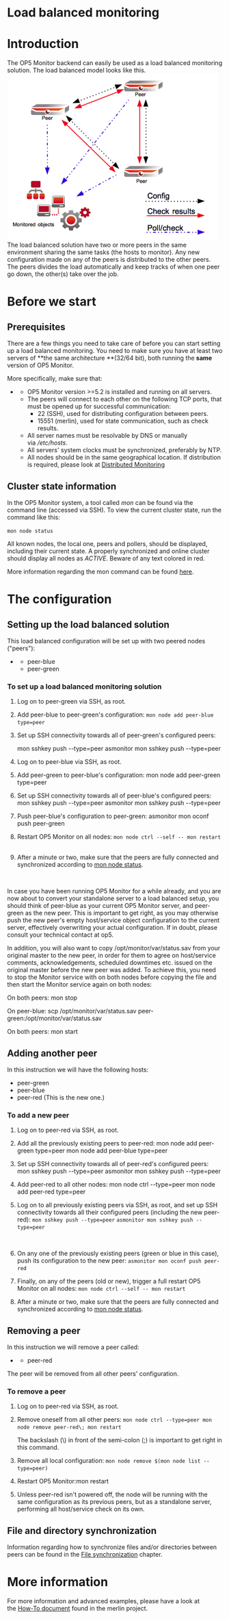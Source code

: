 # Load balanced monitoring

# Introduction

The OP5 Monitor backend can easily be used as a load balanced monitoring solution. The load balanced model looks like this.
 ![](attachments/16482411/21300233.png)
The load balanced solution have two or more peers in the same environment sharing the same tasks (the hosts to monitor). Any new configuration made on any of the peers is distributed to the other peers. The peers divides the load automatically and keep tracks of when one peer go down, the other(s) take over the job.

# Before we start

## Prerequisites

There are a few things you need to take care of before you can start setting up a load balanced monitoring. You need to make sure you have at least two servers of **the same architecture **(32/64 bit), both running the **same** version of OP5 Monitor.

More specifically, make sure that:

-   -   OP5 Monitor version \>=5.2 is installed and running on all servers.
    -   The peers will connect to each other on the following TCP ports, that must be opened up for successful communication:
        -   22 (SSH), used for distributing configuration between peers.
        -   15551 (merlin), used for state communication, such as check results.
    -   All server names must be resolvable by DNS or manually via */etc/hosts*.
    -   All servers' system clocks must be synchronized, preferably by NTP.
    -   All nodes should be in the same geographical location. If distribution is required, please look at [Distributed Monitoring](Distributed_Monitoring)

## Cluster state information

In the OP5 Monitor system, a tool called *mon* can be found via the command line (accessed via SSH). To view the current cluster state, run the command like this:

`mon node status`

All known nodes, the local one, peers and pollers, should be displayed, including their current state. A properly synchronized and online cluster should display all nodes as *ACTIVE*. Beware of any text colored in red.

More information regarding the mon command can be found [here](The_mon_command).

# The configuration

## Setting up the load balanced solution

This load balanced configuration will be set up with two peered nodes ("peers"):

-   -   peer-blue
    -   peer-green

### To set up a load balanced monitoring solution

1.  Log on to peer-green via SSH, as root.
     

2.  Add peer-blue to peer-green's configuration:
    `mon node add peer-blue type=peer`
3.  Set up SSH connectivity towards all of peer-green's configured peers:

    mon sshkey push --type=peer
    asmonitor mon sshkey push --type=peer

4.  Log on to peer-blue via SSH, as root.
5.  Add peer-green to peer-blue's configuration:
    mon node add peer-green type=peer
6.  Set up SSH connectivity towards all of peer-blue's configured peers:
    mon sshkey push --type=peer
    asmonitor mon sshkey push --type=peer
7.  Push peer-blue's configuration to peer-green:
    asmonitor mon oconf push peer-green
8.  Restart OP5 Monitor on all nodes:
    `mon node ctrl --self -- mon restart`
     
9.  After a minute or two, make sure that the peers are fully connected and synchronized according to [mon node status](#Loadbalancedmonitoring-monnodestatus).

 

In case you have been running OP5 Monitor for a while already, and you are now about to convert your standalone server to a load balanced setup, you should think of peer-blue as your current OP5 Monitor server, and peer-green as the new peer. This is important to get right, as you may otherwise push the new peer's empty host/service object configuration to the current server, effectively overwriting your actual configuration. If in doubt, please consult your technical contact at op5.

In addition, you will also want to copy /opt/monitor/var/status.sav from your original master to the new peer, in order for them to agree on host/service comments, acknowledgements, scheduled downtimes etc. issued on the original master before the new peer was added. To achieve this, you need to stop the Monitor service with on both nodes before copying the file and then start the Monitor service again on both nodes:

On both peers: mon stop

On peer-blue: scp /opt/monitor/var/status.sav peer-green:/opt/monitor/var/status.sav

On both peers: mon start

## Adding another peer

In this instruction we will have the following hosts:

-   peer-green
-   peer-blue
-   peer-red (This is the new one.)

### To add a new peer

1.  Log on to peer-red via SSH, as root.
     
2.  Add all the previously existing peers to peer-red:
    mon node add peer-green type=peer
    mon node add peer-blue type=peer 
3.  Set up SSH connectivity towards all of peer-red's configured peers:
    mon sshkey push --type=peer
    asmonitor mon sshkey push --type=peer
4.  Add peer-red to all other nodes:
    mon node ctrl --type=peer mon node add peer-red type=peer 
5.  Log on to all previously existing peers via SSH, as root, and set up SSH connectivity towards all their configured peers (including the new peer-red):
    `mon sshkey push --type=peer`
    `asmonitor mon sshkey push --type=peer`

     

6.  On any one of the previously existing peers (green or blue in this case), push its configuration to the new peer:
    `asmonitor mon oconf push peer-red `
7.  Finally, on any of the peers (old or new), trigger a full restart OP5 Monitor on all nodes:
    `mon node ctrl --self -- mon restart`
8.  After a minute or two, make sure that the peers are fully connected and synchronized according to [mon node status](#Loadbalancedmonitoring-monnodestatus).

## Removing a peer

In this instruction we will remove a peer called:

-   -   peer-red

The peer will be removed from all other peers' configuration.

### To remove a peer

1.  Log on to peer-red via SSH, as root.
2.  Remove oneself from all other peers:
    `mon node ctrl --type=peer mon node remove peer-red\; mon restart`

    The backslash (\\) in front of the semi-colon (;) is important to get right in this command.

3.  Remove all local configuration:
    `mon node remove $(mon node list --type=peer) `
     
4.  Restart OP5 Monitor:mon restart
5.  Unless peer-red isn't powered off, the node will be running with the same configuration as its previous peers, but as a standalone server, performing all host/service check on its own. 

## File and directory synchronization

Information regarding how to synchronize files and/or directories between peers can be found in the [File synchronization](File_synchronization) chapter.

# More information

For more information and advanced examples, please have a look at the [How-To document](https://kb.op5.com/display/MERLIN/Merlin+How-To) found in the merlin project.

